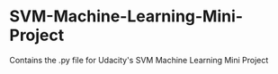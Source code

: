 # SVM-Machine-Learning-Mini-Project
Contains the .py file for Udacity's SVM Machine Learning Mini Project
